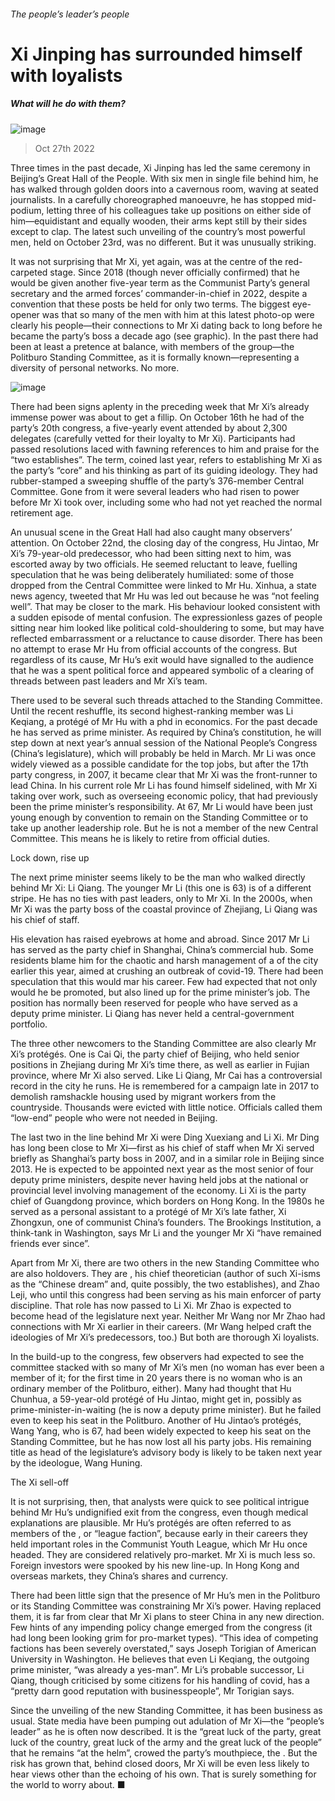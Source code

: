 ###### The people’s leader’s people
# Xi Jinping has surrounded himself with loyalists 
##### What will he do with them? 
![image](images/20221029_CNP002.jpg) 
> Oct 27th 2022 
Three times in the past decade, Xi Jinping has led the same ceremony in Beijing’s Great Hall of the People. With six men in single file behind him, he has walked through golden doors into a cavernous room, waving at seated journalists. In a carefully choreographed manoeuvre, he has stopped mid-podium, letting three of his colleagues take up positions on either side of him—equidistant and equally wooden, their arms kept still by their sides except to clap. The latest such unveiling of the country’s most powerful men, held on October 23rd, was no different. But it was unusually striking.
It was not surprising that Mr Xi, yet again, was at the centre of the red-carpeted stage. Since 2018  (though never officially confirmed) that he would be given another five-year term as the Communist Party’s general secretary and the armed forces’ commander-in-chief in 2022, despite a convention that these posts be held for only two terms. The biggest eye-opener was that so many of the men with him at this latest photo-op were clearly his people—their connections to Mr Xi dating back to long before he became the party’s boss a decade ago (see graphic). In the past there had been at least a pretence at balance, with members of the group—the Politburo Standing Committee, as it is formally known—representing a diversity of personal networks. No more. 
![image](images/20221029_CNC970.png) 

There had been signs aplenty in the preceding week that Mr Xi’s already immense power was about to get a fillip. On October 16th he had  of the party’s 20th congress, a five-yearly event attended by about 2,300 delegates (carefully vetted for their loyalty to Mr Xi). Participants had passed resolutions laced with fawning references to him and praise for the “two establishes”. The term, coined last year, refers to establishing Mr Xi as the party’s “core” and his thinking as part of its guiding ideology. They had rubber-stamped a sweeping shuffle of the party’s 376-member Central Committee. Gone from it were several leaders who had risen to power before Mr Xi took over, including some who had not yet reached the normal retirement age. 
An unusual scene in the Great Hall had also caught many observers’ attention. On October 22nd, the closing day of the congress, Hu Jintao, Mr Xi’s 79-year-old predecessor, who had been sitting next to him, was escorted away by two officials. He seemed reluctant to leave, fuelling speculation that he was being deliberately humiliated: some of those dropped from the Central Committee were linked to Mr Hu. Xinhua, a state news agency, tweeted that Mr Hu was led out because he was “not feeling well”. That may be closer to the mark. His behaviour looked consistent with a sudden episode of mental confusion. The expressionless gazes of people sitting near him looked like political cold-shouldering to some, but may have reflected embarrassment or a reluctance to cause disorder. There has been no attempt to erase Mr Hu from official accounts of the congress. But regardless of its cause, Mr Hu’s exit would have signalled to the audience that he was a spent political force and appeared symbolic of a clearing of threads between past leaders and Mr Xi’s team. 
There used to be several such threads attached to the Standing Committee. Until the recent reshuffle, its second highest-ranking member was Li Keqiang, a protégé of Mr Hu with a phd in economics. For the past decade he has served as prime minister. As required by China’s constitution, he will step down at next year’s annual session of the National People’s Congress (China’s legislature), which will probably be held in March. Mr Li was once widely viewed as a possible candidate for the top jobs, but after the 17th party congress, in 2007, it became clear that Mr Xi was the front-runner to lead China. In his current role Mr Li has found himself sidelined, with Mr Xi taking over work, such as overseeing economic policy, that had previously been the prime minister’s responsibility. At 67, Mr Li would have been just young enough by convention to remain on the Standing Committee or to take up another leadership role. But he is not a member of the new Central Committee. This means he is likely to retire from official duties. 
Lock down, rise up
The next prime minister seems likely to be the man who walked directly behind Mr Xi: Li Qiang. The younger Mr Li (this one is 63) is of a different stripe. He has no ties with past leaders, only to Mr Xi. In the 2000s, when Mr Xi was the party boss of the coastal province of Zhejiang, Li Qiang was his chief of staff. 
His elevation has raised eyebrows at home and abroad. Since 2017 Mr Li has served as the party chief in Shanghai, China’s commercial hub. Some residents blame him for the chaotic and harsh management of a  of the city earlier this year, aimed at crushing an outbreak of covid-19. There had been speculation that this would mar his career. Few had expected that not only would he be promoted, but also lined up for the prime minister’s job. The position has normally been reserved for people who have served as a deputy prime minister. Li Qiang has never held a central-government portfolio.
The three other newcomers to the Standing Committee are also clearly Mr Xi’s protégés. One is Cai Qi, the party chief of Beijing, who held senior positions in Zhejiang during Mr Xi’s time there, as well as earlier in Fujian province, where Mr Xi also served. Like Li Qiang, Mr Cai has a controversial record in the city he runs. He is remembered for a campaign late in 2017 to demolish ramshackle housing used by migrant workers from the countryside. Thousands were evicted with little notice. Officials called them “low-end” people who were not needed in Beijing. 
The last two in the line behind Mr Xi were Ding Xuexiang and Li Xi. Mr Ding has long been close to Mr Xi—first as his chief of staff when Mr Xi served briefly as Shanghai’s party boss in 2007, and in a similar role in Beijing since 2013. He is expected to be appointed next year as the most senior of four deputy prime ministers, despite never having held jobs at the national or provincial level involving management of the economy. Li Xi is the party chief of Guangdong province, which borders on Hong Kong. In the 1980s he served as a personal assistant to a protégé of Mr Xi’s late father, Xi Zhongxun, one of communist China’s founders. The Brookings Institution, a think-tank in Washington, says Mr Li and the younger Mr Xi “have remained friends ever since”. 
Apart from Mr Xi, there are two others in the new Standing Committee who are also holdovers. They are , his chief theoretician (author of such Xi-isms as the “Chinese dream” and, quite possibly, the two establishes), and Zhao Leji, who until this congress had been serving as his main enforcer of party discipline. That role has now passed to Li Xi. Mr Zhao is expected to become head of the legislature next year. Neither Mr Wang nor Mr Zhao had connections with Mr Xi earlier in their careers. (Mr Wang helped craft the ideologies of Mr Xi’s predecessors, too.) But both are thorough Xi loyalists.
In the build-up to the congress, few observers had expected to see the committee stacked with so many of Mr Xi’s men (no woman has ever been a member of it; for the first time in 20 years there is no woman who is an ordinary member of the Politburo, either). Many had thought that Hu Chunhua, a 59-year-old protégé of Hu Jintao, might get in, possibly as prime-minister-in-waiting (he is now a deputy prime minister). But he failed even to keep his seat in the Politburo. Another of Hu Jintao’s protégés, Wang Yang, who is 67, had been widely expected to keep his seat on the Standing Committee, but he has now lost all his party jobs. His remaining title as head of the legislature’s advisory body is likely to be taken next year by the ideologue, Wang Huning.
The Xi sell-off
It is not surprising, then, that analysts were quick to see political intrigue behind Mr Hu’s undignified exit from the congress, even though medical explanations are plausible. Mr Hu’s protégés are often referred to as members of the , or “league faction”, because early in their careers they held important roles in the Communist Youth League, which Mr Hu once headed. They are considered relatively pro-market. Mr Xi is much less so. Foreign investors were spooked by his new line-up. In Hong Kong and overseas markets, they China’s shares and currency. 
There had been little sign that the presence of Mr Hu’s men in the Politburo or its Standing Committee was constraining Mr Xi’s power. Having replaced them, it is far from clear that Mr Xi plans to steer China in any new direction. Few hints of any impending policy change emerged from the congress (it had long been looking grim for pro-market types). “This idea of competing factions has been severely overstated,” says Joseph Torigian of American University in Washington. He believes that even Li Keqiang, the outgoing prime minister, “was already a yes-man”. Mr Li’s probable successor, Li Qiang, though criticised by some citizens for his handling of covid, has a “pretty darn good reputation with businesspeople”, Mr Torigian says. 
Since the unveiling of the new Standing Committee, it has been business as usual. State media have been pumping out adulation of Mr Xi—the “people’s leader” as he is often now described. It is the “great luck of the party, great luck of the country, great luck of the army and the great luck of the people” that he remains “at the helm”, crowed the party’s mouthpiece, the . But the risk has grown that, behind closed doors, Mr Xi will be even less likely to hear views other than the echoing of his own. That is surely something for the world to worry about. ■

